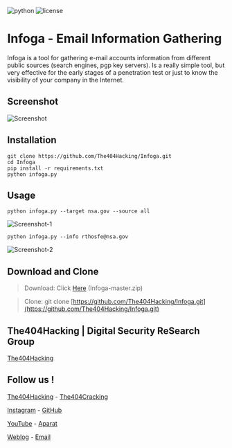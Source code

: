 ![python](https://img.shields.io/badge/python-2.7-brightgreen.svg) ![license](https://img.shields.io/badge/license-GPL-brightgreen.svg)
# Infoga - Email Information Gathering
Infoga is a tool for gathering e-mail accounts information from different public sources (search engines, pgp key servers). Is a really simple tool, but very effective for the early stages of a penetration test or just to know the visibility of your company in the Internet.

## Screenshot
![Screenshot](Screenshot.png?raw=ture "Screenshot")

## Installation
```
git clone https://github.com/The404Hacking/Infoga.git
cd Infoga
pip install -r requirements.txt
python infoga.py
```
## Usage
`python infoga.py --target nsa.gov --source all`

![Screenshot-1](Screenshot-1.png?raw=ture "Screenshot-1")

`python infoga.py --info rthosfe@nsa.gov`

![Screenshot-2](Screenshot-2.png?raw=ture "Screenshot-2")


## Download and Clone
> Download: Click [Here](https://github.com/The404Hacking/Infoga/archive/master.zip) (Infoga-master.zip)

> Clone: git clone [https://github.com/The404Hacking/Infoga.git](https://github.com/The404Hacking/Infoga.git)

## The404Hacking | Digital Security ReSearch Group
[The404Hacking](https://T.me/The404Hacking)

## Follow us !
[The404Hacking](https://T.me/The404Hacking) - [The404Cracking](https://T.me/The404Cracking)

[Instagram](https://instagram.com/The404Hacking) - [GitHub](https://github.com/The404Hacking)

[YouTube](http://yon.ir/youtube404) - [Aparat](http://www.aparat.com/The404Hacking)

[Weblog](http://the404hacking.blogsky.com) - [Email](mailto:The404Hacking.Team@Gmail.Com)

